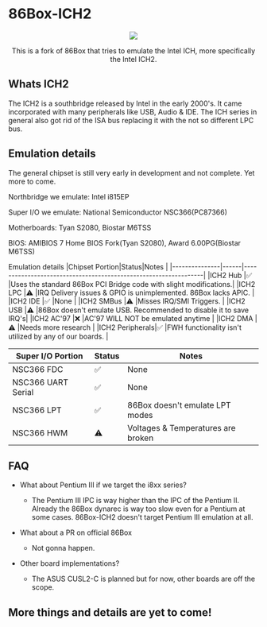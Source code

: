 <h1>86Box-ICH2</h1>


<p align="center"><img src="https://upload.wikimedia.org/wikipedia/commons/thumb/a/ab/Intel_ICH2.jpg/240px-Intel_ICH2.jpg"></p>

<p align="center">This is a fork of 86Box that tries to emulate the Intel ICH, more specifically the Intel ICH2.</p>

<h2>Whats ICH2</h2>
The ICH2 is a southbridge released by Intel in the early 2000's. It came incorporated with many peripherals like USB, Audio & IDE. The ICH series in general also got rid of the ISA bus replacing it with the not so different LPC bus.

<h2>Emulation details</h2>
The general chipset is still very early in development and not complete. Yet more to come.

Northbridge we emulate: Intel i815EP

Super I/O we emulate: National Semiconductor NSC366(PC87366)

Motherboards: Tyan S2080, Biostar M6TSS

BIOS: AMIBIOS 7 Home BIOS Fork(Tyan S2080), Award 6.00PG(Biostar M6TSS)

Emulation details
|Chipset Portion|Status|Notes                                                            |
|---------------|------|-----------------------------------------------------------------|
|ICH2 Hub       |✅   |Uses the standard 86Box PCI Bridge code with slight modifications.|
|ICH2 LPC       |⚠️   |IRQ Delivery issues & GPIO is unimplemented. 86Box lacks APIC.    |
|ICH2 IDE       |✅   |None                                                              |
|ICH2 SMBus     |⚠️   |Misses IRQ/SMI Triggers.                                          |
|ICH2 USB       |⚠️   |86Box doesn't emulate USB. Recommended to disable it to save IRQ's|
|ICH2 AC'97     |❌   |AC'97 WILL NOT be emulated anytime                                |
|ICH2 DMA       |⚠️   |Needs more research                                               |
|ICH2 Peripherals|✅  |FWH functionality isn't utilized by any of our boards.            |

|Super I/O Portion|Status|Notes                             |
|-----------------|------|----------------------------------|
|NSC366 FDC       |✅    |None                              |
|NSC366 UART Serial|✅   |None                              |
|NSC366 LPT        |✅   |86Box doesn't emulate LPT modes   |
|NSC366 HWM        |⚠️   |Voltages & Temperatures are broken|

<h2>FAQ</h2>

* What about Pentium III if we target the i8xx series?
    - The Pentium III IPC is way higher than the IPC of the Pentium II. Already the 86Box dynarec is way too slow even for a Pentium at some cases. 86Box-ICH2 doesn't target Pentium III emulation at all.

* What about a PR on official 86Box
    - Not gonna happen.

* Other board implementations?
    - The ASUS CUSL2-C is planned but for now, other boards are off the scope.

<h2>More things and details are yet to come!</h2>